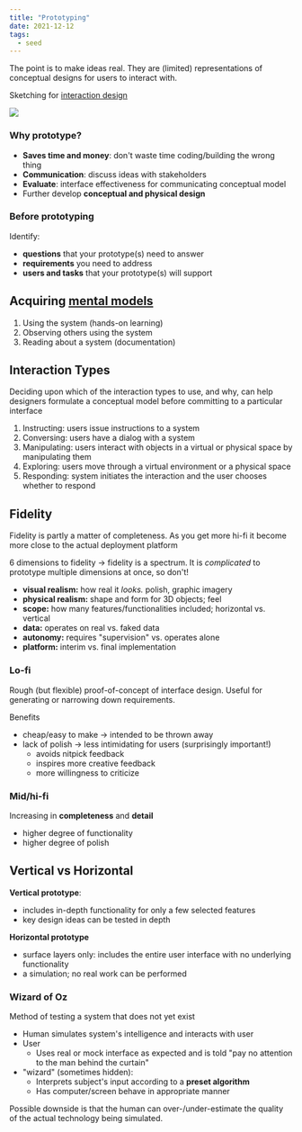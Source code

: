 ```yaml
---
title: "Prototyping"
date: 2021-12-12
tags:
  - seed
---
```


The point is to make ideas real. They are (limited) representations of conceptual designs for users to interact with.

Sketching for [interaction design](thoughts/interaction%20design.md)

![](/thoughts/images/prototype.png)

### Why prototype?

- **Saves time and money**: don't waste time coding/building the wrong thing
- **Communication**: discuss ideas with stakeholders
- **Evaluate**: interface effectiveness for communicating conceptual model
- Further develop **conceptual and physical design**

### Before prototyping

Identify:

- **questions** that your prototype(s) need to answer
- **requirements** you need to address
- **users and tasks** that your prototype(s) will support

## Acquiring [mental models](thoughts/mental%20model.md)

1. Using the system (hands-on learning)
2. Observing others using the system
3. Reading about a system (documentation)

## Interaction Types

Deciding upon which of the interaction types to use, and why, can help designers formulate a conceptual model before committing to a particular interface

1. Instructing: users issue instructions to a system
2. Conversing: users have a dialog with a system
3. Manipulating: users interact with objects in a virtual or physical space by manipulating them
4. Exploring: users move through a virtual environment or a physical space
5. Responding: system initiates the interaction and the user chooses whether to respond

## Fidelity

Fidelity is partly a matter of completeness. As you get more hi-fi it become more close to the actual deployment platform

6 dimensions to fidelity → fidelity is a spectrum. It is _complicated_ to prototype multiple dimensions at once, so don't!

- **visual realism:** how real it _looks._ polish, graphic imagery
- **physical realism:** shape and form for 3D objects; feel
- **scope:** how many features/functionalities included; horizontal vs. vertical
- **data:** operates on real vs. faked data
- **autonomy:** requires "supervision" vs. operates alone
- **platform:** interim vs. final implementation

### Lo-fi

Rough (but flexible) proof-of-concept of interface design. Useful for generating or narrowing down requirements.

Benefits

- cheap/easy to make -> intended to be thrown away
- lack of polish → less intimidating for users (surprisingly important!)
  - avoids nitpick feedback
  - inspires more creative feedback
  - more willingness to criticize

### Mid/hi-fi

Increasing in **completeness** and **detail**

- higher degree of functionality
- higher degree of polish

## Vertical vs Horizontal

**Vertical prototype**:

- includes in-depth functionality for only a few selected features
- key design ideas can be tested in depth

**Horizontal prototype**

- surface layers only: includes the entire user interface with no underlying functionality
- a simulation; no real work can be performed

### Wizard of Oz

Method of testing a system that does not yet exist

- Human simulates system's intelligence and interacts with user
- User
  - Uses real or mock interface as expected and is told "pay no attention to the man behind the curtain"
- "wizard" (sometimes hidden):
  - Interprets subject's input according to a **preset algorithm**
  - Has computer/screen behave in appropriate manner

Possible downside is that the human can over-/under-estimate the quality of the actual technology being simulated.

